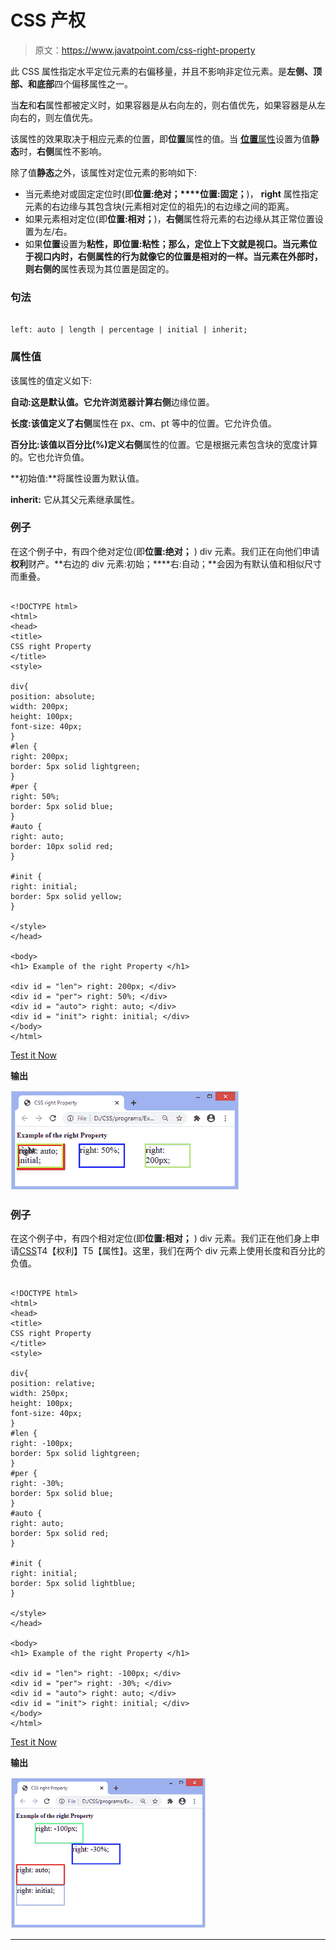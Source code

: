 # CSS 产权

> 原文：<https://www.javatpoint.com/css-right-property>

此 CSS 属性指定水平定位元素的右偏移量，并且不影响非定位元素。是**左侧、顶部、**和**底部**四个偏移属性之一。

当**左**和**右**属性都被定义时，如果容器是从右向左的，则右值优先，如果容器是从左向右的，则左值优先。

该属性的效果取决于相应元素的位置，即**位置**属性的值。当 [**位置**属性](https://www.javatpoint.com/css-position)设置为值**静态**时，**右侧**属性不影响。

除了值**静态**之外，该属性对定位元素的影响如下:

*   当元素绝对或固定定位时(即**位置:绝对；****位置:固定；**)， **right** 属性指定元素的右边缘与其包含块(元素相对定位的祖先)的右边缘之间的距离。
*   如果元素相对定位(即**位置:相对；**)，**右侧**属性将元素的右边缘从其正常位置设置为左/右。
*   如果**位置**设置为**粘性，**即**位置:粘性；**那么，定位上下文就是视口。当元素位于视口内时，**右侧**属性的行为就像它的位置是相对的一样。当元素在外部时，则**右侧的**属性表现为其位置是固定的。

### 句法

```

left: auto | length | percentage | initial | inherit;

```

### 属性值

该属性的值定义如下:

**自动:**这是默认值。它允许浏览器计算**右侧**边缘位置。

**长度:**该值定义了**右侧**属性在 px、cm、pt 等中的位置。它允许负值。

**百分比:**该值以百分比(%)定义**右侧**属性的位置。它是根据元素包含块的宽度计算的。它也允许负值。

**初始值:**将属性设置为默认值。

**inherit:** 它从其父元素继承属性。

### 例子

在这个例子中，有四个绝对定位(即**位置:绝对；** ) div 元素。我们正在向他们申请**权利**财产。**右边的 div 元素:初始；****右:自动；**会因为有默认值和相似尺寸而重叠。

```

<!DOCTYPE html>
<html>
<head>
<title>
CSS right Property
</title>
<style>

div{
position: absolute;
width: 200px;
height: 100px;
font-size: 40px;
}
#len {
right: 200px;
border: 5px solid lightgreen;
}
#per {
right: 50%;
border: 5px solid blue;
}
#auto {
right: auto;
border: 10px solid red;
}

#init {
right: initial;
border: 5px solid yellow;
}

</style>
</head>

<body>
<h1> Example of the right Property </h1>

<div id = "len"> right: 200px; </div>
<div id = "per"> right: 50%; </div>
<div id = "auto"> right: auto; </div>
<div id = "init"> right: initial; </div>
</body>
</html>

```

[Test it Now](https://www.javatpoint.com/oprweb/test.jsp?filename=css-right-property1)

**输出**

![CSS right property](img/bf8769868d8749c1236a645a8946016f.png)

### 例子

在这个例子中，有四个相对定位(即**位置:相对；** ) div 元素。我们正在他们身上申请[CSS](https://www.javatpoint.com/css-tutorial)T4【权利】T5【属性】。这里，我们在两个 div 元素上使用长度和百分比的负值。

```

<!DOCTYPE html>
<html>
<head>
<title>
CSS right Property
</title>
<style>

div{
position: relative;
width: 250px;
height: 100px;
font-size: 40px;
}
#len {
right: -100px;
border: 5px solid lightgreen;
}
#per {
right: -30%;
border: 5px solid blue;
}
#auto {
right: auto;
border: 5px solid red;
}

#init {
right: initial;
border: 5px solid lightblue;
}

</style>
</head>

<body>
<h1> Example of the right Property </h1>

<div id = "len"> right: -100px; </div>
<div id = "per"> right: -30%; </div>
<div id = "auto"> right: auto; </div>
<div id = "init"> right: initial; </div>
</body>
</html>

```

[Test it Now](https://www.javatpoint.com/oprweb/test.jsp?filename=css-right-property2)

**输出**

![CSS right property](img/db7c7a5c189eb83e1d46bda7e442c4bb.png)

* * *